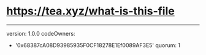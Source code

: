 # https://tea.xyz/what-is-this-file
---
version: 1.0.0
codeOwners:
  - '0x68387cA08D93985935F0CF18278E1Ef0089AF3E5'
quorum: 1
